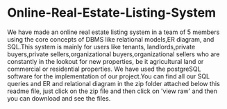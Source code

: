 # Online-Real-Estate-Listing-System
We have made an online real estate listing system in a team of 5 members using the core concepts of DBMS like relational models,ER diagram, and SQL.This system is mainly for users like tenants, landlords,private buyers,private sellers,organizational buyers,organizational sellers who are constantly in the lookout for new properties, be it agricultural land or commercial or residential properties. We have used the postgreSQL software for the implementation of our project.You can find all our SQL queries and ER and relational diagram in the zip folder attached below this readme file, just click on the zip file and then click on 'view raw' and then you can download and see the files. 
